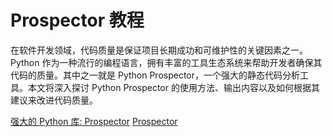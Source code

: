 # Prospector 教程

<show-structure depth="2"/>

在软件开发领域，代码质量是保证项目长期成功和可维护性的关键因素之一。Python 作为一种流行的编程语言，拥有丰富的工具生态系统来帮助开发者确保其代码的质量。其中之一就是 Python Prospector，一个强大的静态代码分析工具。本文将深入探讨 Python Prospector 的使用方法、输出内容以及如何根据其建议来改进代码质量。


<seealso>
<category ref="ref_docs">
    <a href="https://mp.weixin.qq.com/s/HWomvqBPBT7ZYlKmktGDZQ">强大的 Python 库: Prospector</a>
</category>
<category ref="ref_github">
    <a href="https://github.com/landscapeio/prospector">Prospector</a>
</category>
<category ref="ref_issues">
</category>
<category ref="ref_hf"></category>
<category ref="ref_ms"></category>
</seealso>